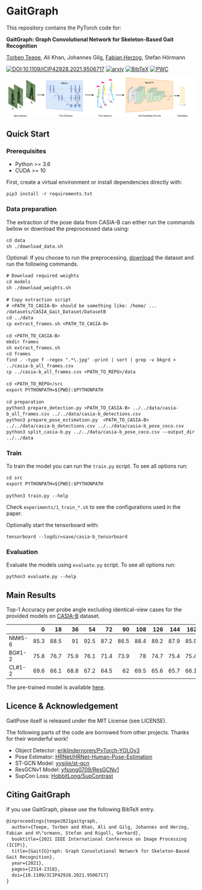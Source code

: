 # GaitGraph
This repository contains the PyTorch code for:

__GaitGraph: Graph Convolutional Network for Skeleton-Based Gait Recognition__

[Torben Teepe](https://github.com/tteepe), Ali Khan, Johannes Gilg, [Fabian Herzog](https://github.com/fubel),
Stefan Hörmann 

[![DOI:10.1109/ICIP42928.2021.9506717](https://img.shields.io/badge/DOI-10.1109%2FICIP42928.2021.9506717-blue)](https://doi.org/10.1109/ICIP42928.2021.9506717) [![arxiv](https://img.shields.io/badge/arXiv-2101.11228-red)](https://arxiv.org/abs/2101.11228) [![BibTeX](https://img.shields.io/badge/cite-BibTeX-yellow)](#CitingGaitGraph) [![PWC](https://img.shields.io/endpoint.svg?url=https://paperswithcode.com/badge/gaitgraph-graph-convolutional-network-for/multiview-gait-recognition-on-casia-b)](https://paperswithcode.com/sota/multiview-gait-recognition-on-casia-b?p=gaitgraph-graph-convolutional-network-for)

![Pipeline](images/pipeline.png)

## Quick Start

### Prerequisites
- Python >= 3.6
- CUDA >= 10

First, create a virtual environment or install dependencies directly with:
```shell
pip3 install -r requirements.txt
```

### Data preparation
The extraction of the pose data from CASIA-B can either run the commands bellow or download the preprocessed data using:
```shell
cd data
sh ./download_data.sh
```

Optional:
If you choose to run the preprocessing, [download](http://www.cbsr.ia.ac.cn/english/Gait%20Databases.asp) the dataset and run the following commands.
```shell
# Download required weights
cd models
sh ./download_weights.sh

# Copy extraction script
# <PATH_TO_CASIA-B> should be something like: /home/ ... /datasets/CASIA_Gait_Dataset/DatasetB
cd ../data
cp extract_frames.sh <PATH_TO_CASIA-B>

cd <PATH_TO_CASIA-B>
mkdir frames
sh extract_frames.sh
cd frames
find . -type f -regex ".*\.jpg" -print | sort | grep -v bkgrd > ../casia-b_all_frames.csv
cp ../casia-b_all_frames.csv <PATH_TO_REPO>/data

cd <PATH_TO_REPO>/src
export PYTHONPATH=${PWD}:$PYTHONPATH

cd preparation
python3 prepare_detection.py <PATH_TO_CASIA-B> ../../data/casia-b_all_frames.csv ../../data/casia-b_detections.csv
python3 prepare_pose_estimation.py  <PATH_TO_CASIA-B> ../../data/casia-b_detections.csv ../../data/casia-b_pose_coco.csv
python3 split_casia-b.py ../../data/casia-b_pose_coco.csv --output_dir ../../data
```

### Train
To train the model you can run the `train.py` script. To see all options run:
```shell
cd src
export PYTHONPATH=${PWD}:$PYTHONPATH

python3 train.py --help
```

Check `experiments/1_train_*.sh` to see the configurations used in the paper. 

Optionally start the tensorboard with: 
```shell
tensorboard --logdir=save/casia-b_tensorboard 
```

### Evaluation
Evaluate the models using `evaluate.py` script. To see all options run:
```shell
python3 evaluate.py --help
```


## Main Results
Top-1 Accuracy per probe angle excluding identical-view cases for the provided models on 
[CASIA-B](http://www.cbsr.ia.ac.cn/english/Gait%20Databases.asp) dataset.

|        |    0 |   18 |   36 |   54 |   72 |   90 |   108 |   126 |   144 |   162 |   180 |   mean |
|:-------|-----:|-----:|-----:|-----:|-----:|-----:|------:|------:|------:|------:|------:|-------:|
| NM#5-6 | 85.3 | 88.5 | 91   | 92.5 | 87.2 | 86.5 |  88.4 |  89.2 |  87.9 |  85.9 |  81.9 |   87.7 |
| BG#1-2 | 75.8 | 76.7 | 75.9 | 76.1 | 71.4 | 73.9 |  78   |  74.7 |  75.4 |  75.4 |  69.2 |   74.8 |
| CL#1-2 | 69.6 | 66.1 | 68.8 | 67.2 | 64.5 | 62   |  69.5 |  65.6 |  65.7 |  66.1 |  64.3 |   66.3 |

The pre-trained model is available [here](https://github.com/tteepe/GaitGraph/releases/tag/v0.1).

## Licence & Acknowledgement
GaitPose itself is released under the MIT License (see LICENSE).

The following parts of the code are borrowed from other projects. Thanks for their wonderful work!
- Object Detector: [eriklindernoren/PyTorch-YOLOv3](https://github.com/eriklindernoren/PyTorch-YOLOv3)
- Pose Estimator: [HRNet/HRNet-Human-Pose-Estimation](https://github.com/HRNet/HRNet-Human-Pose-Estimation)
- ST-GCN Model: [yysijie/st-gcn](https://github.com/yysijie/st-gcn)
- ResGCNv1 Model: [yfsong0709/ResGCNv1](https://github.com/yfsong0709/ResGCNv1)
- SupCon Loss: [HobbitLong/SupContrast](https://github.com/HobbitLong/SupContrast)

## <a name="CitingGaitGraph"></a>Citing GaitGraph
If you use GaitGraph, please use the following BibTeX entry.

```
@inproceedings{teepe2021gaitgraph,
  author={Teepe, Torben and Khan, Ali and Gilg, Johannes and Herzog, Fabian and H\"ormann, Stefan and Rigoll, Gerhard},
  booktitle={2021 IEEE International Conference on Image Processing (ICIP)}, 
  title={Gait{G}raph: Graph Convolutional Network for Skeleton-Based Gait Recognition}, 
  year={2021},
  pages={2314-2318},
  doi={10.1109/ICIP42928.2021.9506717}
}
```
